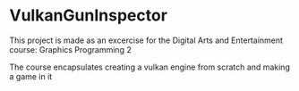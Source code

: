# VulkanGunInspector
This project is made as an excercise for the Digital Arts and Entertainment course: Graphics Programming 2

The course encapsulates creating a vulkan engine from scratch and making a game in it
